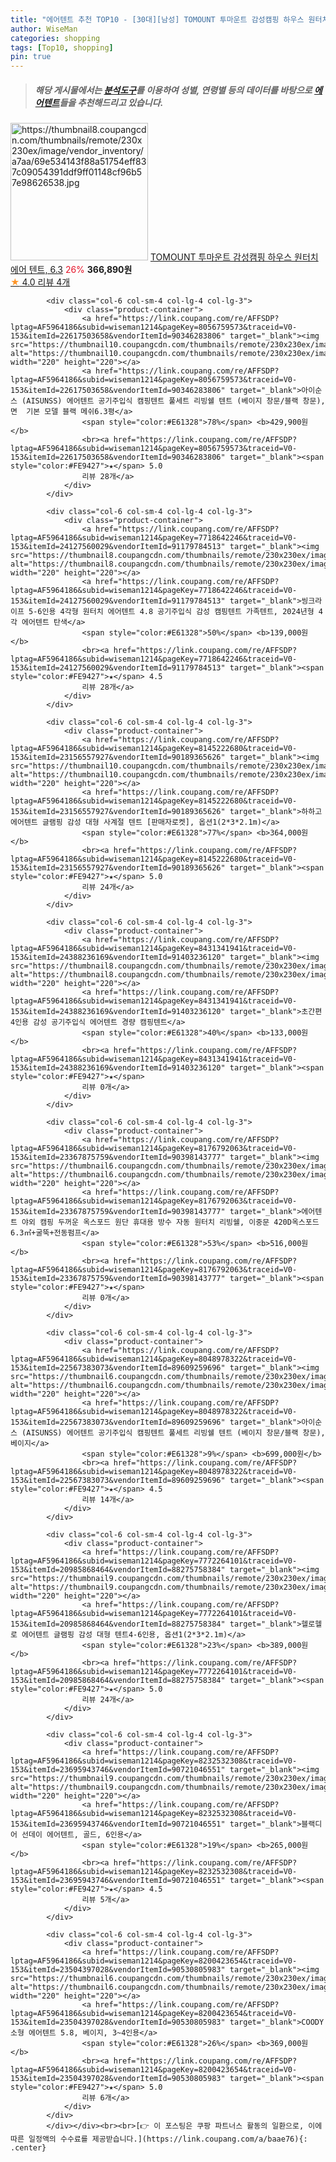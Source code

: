 ```yaml
---
title: "에어텐트 추천 TOP10 - [30대][남성] TOMOUNT 투마운트 감성캠핑 하우스 원터치 에어 텐트, 6.3"
author: WiseMan
categories: shopping
tags: [Top10, shopping]
pin: true
---
```


> ##### 해당 게시물에서는 [**분석도구**](https://itemscout.io/)를 이용하여 **성별**, **연령별** 등의 데이터를 바탕으로 [**에어텐트**](https://link.coupang.com/a/baae76)들을 추천해드리고 있습니다.
<div class="container"><div class="row">
            <div class="col-6 col-sm-4 col-lg-4 col-lg-3">
                <div class="product-container">
                    <a href="https://link.coupang.com/re/AFFSDP?lptag=AF5964186&subid=wiseman1214&pageKey=7987402116&traceid=V0-153&itemId=22189738139&vendorItemId=89235956610" target="_blank"><img src="https://thumbnail8.coupangcdn.com/thumbnails/remote/230x230ex/image/vendor_inventory/a7aa/69e534143f88a51754eff837c09054391ddf9ff01148cf96b57e98626538.jpg" alt="https://thumbnail8.coupangcdn.com/thumbnails/remote/230x230ex/image/vendor_inventory/a7aa/69e534143f88a51754eff837c09054391ddf9ff01148cf96b57e98626538.jpg" width="220" height="220"></a>
                    <a href="https://link.coupang.com/re/AFFSDP?lptag=AF5964186&subid=wiseman1214&pageKey=7987402116&traceid=V0-153&itemId=22189738139&vendorItemId=89235956610" target="_blank">TOMOUNT 투마운트 감성캠핑 하우스 원터치 에어 텐트, 6.3</a>
                    <span style="color:#E61328">26%</span> <b>366,890원</b>
                    <br><a href="https://link.coupang.com/re/AFFSDP?lptag=AF5964186&subid=wiseman1214&pageKey=7987402116&traceid=V0-153&itemId=22189738139&vendorItemId=89235956610" target="_blank"><span style="color:#FE9427">★</span> 4.0
                    리뷰 4개</a>
                </div>
            </div>
            
            <div class="col-6 col-sm-4 col-lg-4 col-lg-3">
                <div class="product-container">
                    <a href="https://link.coupang.com/re/AFFSDP?lptag=AF5964186&subid=wiseman1214&pageKey=8056759573&traceid=V0-153&itemId=22617503658&vendorItemId=90346283806" target="_blank"><img src="https://thumbnail10.coupangcdn.com/thumbnails/remote/230x230ex/image/vendor_inventory/570d/6c5f7799dc392503a677db644018ca573453810951d5e9f2e2cdf2f78c53.jpg" alt="https://thumbnail10.coupangcdn.com/thumbnails/remote/230x230ex/image/vendor_inventory/570d/6c5f7799dc392503a677db644018ca573453810951d5e9f2e2cdf2f78c53.jpg" width="220" height="220"></a>
                    <a href="https://link.coupang.com/re/AFFSDP?lptag=AF5964186&subid=wiseman1214&pageKey=8056759573&traceid=V0-153&itemId=22617503658&vendorItemId=90346283806" target="_blank">아이순스 (AISUNSS) 에어텐트 공기주입식 캠핑텐트 풀세트 리빙쉘 텐트 (베이지 창문/블랙 창문), 면  기본 모델 블랙 메쉬6.3평</a>
                    <span style="color:#E61328">78%</span> <b>429,900원</b>
                    <br><a href="https://link.coupang.com/re/AFFSDP?lptag=AF5964186&subid=wiseman1214&pageKey=8056759573&traceid=V0-153&itemId=22617503658&vendorItemId=90346283806" target="_blank"><span style="color:#FE9427">★</span> 5.0
                    리뷰 28개</a>
                </div>
            </div>
            
            <div class="col-6 col-sm-4 col-lg-4 col-lg-3">
                <div class="product-container">
                    <a href="https://link.coupang.com/re/AFFSDP?lptag=AF5964186&subid=wiseman1214&pageKey=7718642246&traceid=V0-153&itemId=24127560029&vendorItemId=91179784513" target="_blank"><img src="https://thumbnail8.coupangcdn.com/thumbnails/remote/230x230ex/image/vendor_inventory/224e/9532d1a603e9c1625db09f1dacd8f2da6817d65f8b524402f9045ba8a5b9.jpg" alt="https://thumbnail8.coupangcdn.com/thumbnails/remote/230x230ex/image/vendor_inventory/224e/9532d1a603e9c1625db09f1dacd8f2da6817d65f8b524402f9045ba8a5b9.jpg" width="220" height="220"></a>
                    <a href="https://link.coupang.com/re/AFFSDP?lptag=AF5964186&subid=wiseman1214&pageKey=7718642246&traceid=V0-153&itemId=24127560029&vendorItemId=91179784513" target="_blank">씽크라이프 5-6인용 4각형 원터치 에어텐트 4.8 공기주입식 감성 캠핑텐트 가족텐트, 2024년형 4각 에어텐트 탄색</a>
                    <span style="color:#E61328">50%</span> <b>139,000원</b>
                    <br><a href="https://link.coupang.com/re/AFFSDP?lptag=AF5964186&subid=wiseman1214&pageKey=7718642246&traceid=V0-153&itemId=24127560029&vendorItemId=91179784513" target="_blank"><span style="color:#FE9427">★</span> 4.5
                    리뷰 28개</a>
                </div>
            </div>
            
            <div class="col-6 col-sm-4 col-lg-4 col-lg-3">
                <div class="product-container">
                    <a href="https://link.coupang.com/re/AFFSDP?lptag=AF5964186&subid=wiseman1214&pageKey=8145222680&traceid=V0-153&itemId=23156557927&vendorItemId=90189365626" target="_blank"><img src="https://thumbnail10.coupangcdn.com/thumbnails/remote/230x230ex/image/vendor_inventory/6cb5/c63c030765108714bf94136d1684814db46dc94644055f740dfef8ce08d8.jpg" alt="https://thumbnail10.coupangcdn.com/thumbnails/remote/230x230ex/image/vendor_inventory/6cb5/c63c030765108714bf94136d1684814db46dc94644055f740dfef8ce08d8.jpg" width="220" height="220"></a>
                    <a href="https://link.coupang.com/re/AFFSDP?lptag=AF5964186&subid=wiseman1214&pageKey=8145222680&traceid=V0-153&itemId=23156557927&vendorItemId=90189365626" target="_blank">하하고 에어텐트 글램핑 감성 대형 사계절 텐트 [판매자로켓], 옵션1(2*3*2.1m)</a>
                    <span style="color:#E61328">77%</span> <b>364,000원</b>
                    <br><a href="https://link.coupang.com/re/AFFSDP?lptag=AF5964186&subid=wiseman1214&pageKey=8145222680&traceid=V0-153&itemId=23156557927&vendorItemId=90189365626" target="_blank"><span style="color:#FE9427">★</span> 5.0
                    리뷰 24개</a>
                </div>
            </div>
            
            <div class="col-6 col-sm-4 col-lg-4 col-lg-3">
                <div class="product-container">
                    <a href="https://link.coupang.com/re/AFFSDP?lptag=AF5964186&subid=wiseman1214&pageKey=8431341941&traceid=V0-153&itemId=24388236169&vendorItemId=91403236120" target="_blank"><img src="https://thumbnail8.coupangcdn.com/thumbnails/remote/230x230ex/image/vendor_inventory/3dca/ae4ead3001e571b51e56489ffb2305d806bfda3578ec18b77f111277a739.jpg" alt="https://thumbnail8.coupangcdn.com/thumbnails/remote/230x230ex/image/vendor_inventory/3dca/ae4ead3001e571b51e56489ffb2305d806bfda3578ec18b77f111277a739.jpg" width="220" height="220"></a>
                    <a href="https://link.coupang.com/re/AFFSDP?lptag=AF5964186&subid=wiseman1214&pageKey=8431341941&traceid=V0-153&itemId=24388236169&vendorItemId=91403236120" target="_blank">초간편 4인용 감성 공기주입식 에어텐트 경량 캠핑텐트</a>
                    <span style="color:#E61328">40%</span> <b>133,000원</b>
                    <br><a href="https://link.coupang.com/re/AFFSDP?lptag=AF5964186&subid=wiseman1214&pageKey=8431341941&traceid=V0-153&itemId=24388236169&vendorItemId=91403236120" target="_blank"><span style="color:#FE9427">★</span> 
                    리뷰 0개</a>
                </div>
            </div>
            
            <div class="col-6 col-sm-4 col-lg-4 col-lg-3">
                <div class="product-container">
                    <a href="https://link.coupang.com/re/AFFSDP?lptag=AF5964186&subid=wiseman1214&pageKey=8176792063&traceid=V0-153&itemId=23367875759&vendorItemId=90398143777" target="_blank"><img src="https://thumbnail6.coupangcdn.com/thumbnails/remote/230x230ex/image/vendor_inventory/f273/d647c2cc0de5631f41bf7b4bcd9151d4a2fdf6d4c7adf703ff340b011b0e.png" alt="https://thumbnail6.coupangcdn.com/thumbnails/remote/230x230ex/image/vendor_inventory/f273/d647c2cc0de5631f41bf7b4bcd9151d4a2fdf6d4c7adf703ff340b011b0e.png" width="220" height="220"></a>
                    <a href="https://link.coupang.com/re/AFFSDP?lptag=AF5964186&subid=wiseman1214&pageKey=8176792063&traceid=V0-153&itemId=23367875759&vendorItemId=90398143777" target="_blank">에어텐트 야외 캠핑 두꺼운 옥스포드 원단 휴대용 방수 자동 원터치 리빙쉘, 이중문 420D옥스포드 6.3㎡+굴뚝+전동펌프</a>
                    <span style="color:#E61328">53%</span> <b>516,000원</b>
                    <br><a href="https://link.coupang.com/re/AFFSDP?lptag=AF5964186&subid=wiseman1214&pageKey=8176792063&traceid=V0-153&itemId=23367875759&vendorItemId=90398143777" target="_blank"><span style="color:#FE9427">★</span> 
                    리뷰 0개</a>
                </div>
            </div>
            
            <div class="col-6 col-sm-4 col-lg-4 col-lg-3">
                <div class="product-container">
                    <a href="https://link.coupang.com/re/AFFSDP?lptag=AF5964186&subid=wiseman1214&pageKey=8048978322&traceid=V0-153&itemId=22567383073&vendorItemId=89609259696" target="_blank"><img src="https://thumbnail6.coupangcdn.com/thumbnails/remote/230x230ex/image/vendor_inventory/5ecb/375383978ecf1f3bafcdac92650bb1874e2cb869dc4adb4de8a6baedcf05.jpg" alt="https://thumbnail6.coupangcdn.com/thumbnails/remote/230x230ex/image/vendor_inventory/5ecb/375383978ecf1f3bafcdac92650bb1874e2cb869dc4adb4de8a6baedcf05.jpg" width="220" height="220"></a>
                    <a href="https://link.coupang.com/re/AFFSDP?lptag=AF5964186&subid=wiseman1214&pageKey=8048978322&traceid=V0-153&itemId=22567383073&vendorItemId=89609259696" target="_blank">아이순스 (AISUNSS) 에어텐트 공기주입식 캠핑텐트 풀세트 리빙쉘 텐트 (베이지 창문/블랙 창문), 베이지</a>
                    <span style="color:#E61328">9%</span> <b>699,000원</b>
                    <br><a href="https://link.coupang.com/re/AFFSDP?lptag=AF5964186&subid=wiseman1214&pageKey=8048978322&traceid=V0-153&itemId=22567383073&vendorItemId=89609259696" target="_blank"><span style="color:#FE9427">★</span> 4.5
                    리뷰 14개</a>
                </div>
            </div>
            
            <div class="col-6 col-sm-4 col-lg-4 col-lg-3">
                <div class="product-container">
                    <a href="https://link.coupang.com/re/AFFSDP?lptag=AF5964186&subid=wiseman1214&pageKey=7772264101&traceid=V0-153&itemId=20985868464&vendorItemId=88275758384" target="_blank"><img src="https://thumbnail9.coupangcdn.com/thumbnails/remote/230x230ex/image/vendor_inventory/9156/75135c6bd9862fe692bce36e48f29308aac9a97baff8cb9f07d8f6c47c90.jpg" alt="https://thumbnail9.coupangcdn.com/thumbnails/remote/230x230ex/image/vendor_inventory/9156/75135c6bd9862fe692bce36e48f29308aac9a97baff8cb9f07d8f6c47c90.jpg" width="220" height="220"></a>
                    <a href="https://link.coupang.com/re/AFFSDP?lptag=AF5964186&subid=wiseman1214&pageKey=7772264101&traceid=V0-153&itemId=20985868464&vendorItemId=88275758384" target="_blank">헬로헬로 에어텐트 글램핑 감성 대형 텐트4-6인용, 옵션1(2*3*2.1m)</a>
                    <span style="color:#E61328">23%</span> <b>389,000원</b>
                    <br><a href="https://link.coupang.com/re/AFFSDP?lptag=AF5964186&subid=wiseman1214&pageKey=7772264101&traceid=V0-153&itemId=20985868464&vendorItemId=88275758384" target="_blank"><span style="color:#FE9427">★</span> 5.0
                    리뷰 24개</a>
                </div>
            </div>
            
            <div class="col-6 col-sm-4 col-lg-4 col-lg-3">
                <div class="product-container">
                    <a href="https://link.coupang.com/re/AFFSDP?lptag=AF5964186&subid=wiseman1214&pageKey=8232532308&traceid=V0-153&itemId=23695943746&vendorItemId=90721046551" target="_blank"><img src="https://thumbnail9.coupangcdn.com/thumbnails/remote/230x230ex/image/vendor_inventory/e7ed/5be6d89ed0564bf4b26e951702050c1613a012db38128b56645cc77bb75c.jpg" alt="https://thumbnail9.coupangcdn.com/thumbnails/remote/230x230ex/image/vendor_inventory/e7ed/5be6d89ed0564bf4b26e951702050c1613a012db38128b56645cc77bb75c.jpg" width="220" height="220"></a>
                    <a href="https://link.coupang.com/re/AFFSDP?lptag=AF5964186&subid=wiseman1214&pageKey=8232532308&traceid=V0-153&itemId=23695943746&vendorItemId=90721046551" target="_blank">블랙디어 선데이 에어텐트, 골드, 6인용</a>
                    <span style="color:#E61328">19%</span> <b>265,000원</b>
                    <br><a href="https://link.coupang.com/re/AFFSDP?lptag=AF5964186&subid=wiseman1214&pageKey=8232532308&traceid=V0-153&itemId=23695943746&vendorItemId=90721046551" target="_blank"><span style="color:#FE9427">★</span> 4.5
                    리뷰 5개</a>
                </div>
            </div>
            
            <div class="col-6 col-sm-4 col-lg-4 col-lg-3">
                <div class="product-container">
                    <a href="https://link.coupang.com/re/AFFSDP?lptag=AF5964186&subid=wiseman1214&pageKey=8200423654&traceid=V0-153&itemId=23504397028&vendorItemId=90530805983" target="_blank"><img src="https://thumbnail6.coupangcdn.com/thumbnails/remote/230x230ex/image/rs_quotation_api/gswmum2w/cda8be857126479d89a2af4084306c6d.jpg" alt="https://thumbnail6.coupangcdn.com/thumbnails/remote/230x230ex/image/rs_quotation_api/gswmum2w/cda8be857126479d89a2af4084306c6d.jpg" width="220" height="220"></a>
                    <a href="https://link.coupang.com/re/AFFSDP?lptag=AF5964186&subid=wiseman1214&pageKey=8200423654&traceid=V0-153&itemId=23504397028&vendorItemId=90530805983" target="_blank">COODY 소형 에어텐트 5.8, 베이지, 3~4인용</a>
                    <span style="color:#E61328">26%</span> <b>369,000원</b>
                    <br><a href="https://link.coupang.com/re/AFFSDP?lptag=AF5964186&subid=wiseman1214&pageKey=8200423654&traceid=V0-153&itemId=23504397028&vendorItemId=90530805983" target="_blank"><span style="color:#FE9427">★</span> 5.0
                    리뷰 6개</a>
                </div>
            </div>
            </div></div><br><br>[👉 이 포스팅은 쿠팡 파트너스 활동의 일환으로, 이에 따른 일정액의 수수료를 제공받습니다.](https://link.coupang.com/a/baae76){: .center}